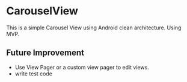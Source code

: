 # CarouselView

This is a simple Carousel View using Android clean architecture. Using MVP.

## Future Improvement

- Use View Pager or a custom view pager to edit views.
- write test code

